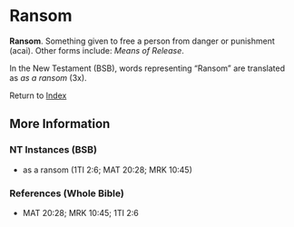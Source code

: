 # Ransom
**Ransom**. 
Something given to free a person from danger or punishment (acai). 
Other forms include: 
*Means of Release*. 




In the New Testament (BSB), words representing “Ransom” are translated as 
*as a ransom* (3x). 


Return to [Index](00-Index.md)

## More Information

### NT Instances (BSB)

* as a ransom (1TI 2:6; MAT 20:28; MRK 10:45)



### References (Whole Bible)

* MAT 20:28; MRK 10:45; 1TI 2:6



